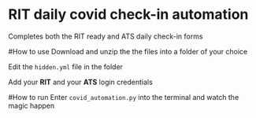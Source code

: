# RIT daily covid check-in automation
Completes both the RIT ready and ATS daily check-in forms

#How to use
Download and unzip the the files into a folder of your choice

Edit the `hidden.yml` file in the folder

Add your **RIT** and your **ATS** login credentials

#How to run
Enter `covid_automation.py` into the terminal and watch the magic happen